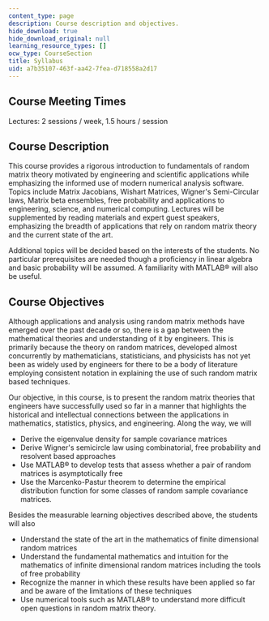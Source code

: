 ```yaml
---
content_type: page
description: Course description and objectives.
hide_download: true
hide_download_original: null
learning_resource_types: []
ocw_type: CourseSection
title: Syllabus
uid: a7b35107-463f-aa42-7fea-d718558a2d17
---
```


Course Meeting Times
--------------------

Lectures: 2 sessions / week, 1.5 hours / session

Course Description
------------------

This course provides a rigorous introduction to fundamentals of random matrix theory motivated by engineering and scientific applications while emphasizing the informed use of modern numerical analysis software. Topics include Matrix Jacobians, Wishart Matrices, Wigner's Semi-Circular laws, Matrix beta ensembles, free probability and applications to engineering, science, and numerical computing. Lectures will be supplemented by reading materials and expert guest speakers, emphasizing the breadth of applications that rely on random matrix theory and the current state of the art.

Additional topics will be decided based on the interests of the students. No particular prerequisites are needed though a proficiency in linear algebra and basic probability will be assumed. A familiarity with MATLAB® will also be useful.

Course Objectives
-----------------

Although applications and analysis using random matrix methods have emerged over the past decade or so, there is a gap between the mathematical theories and understanding of it by engineers. This is primarily because the theory on random matrices, developed almost concurrently by mathematicians, statisticians, and physicists has not yet been as widely used by engineers for there to be a body of literature employing consistent notation in explaining the use of such random matrix based techniques.

Our objective, in this course, is to present the random matrix theories that engineers have successfully used so far in a manner that highlights the historical and intellectual connections between the applications in mathematics, statistics, physics, and engineering. Along the way, we will

*   Derive the eigenvalue density for sample covariance matrices
*   Derive Wigner's semicircle law using combinatorial, free probability and resolvent based approaches
*   Use MATLAB® to develop tests that assess whether a pair of random matrices is asymptotically free
*   Use the Marcenko-Pastur theorem to determine the empirical distribution function for some classes of random sample covariance matrices.

Besides the measurable learning objectives described above, the students will also

*   Understand the state of the art in the mathematics of finite dimensional random matrices
*   Understand the fundamental mathematics and intuition for the mathematics of infinite dimensional random matrices including the tools of free probability
*   Recognize the manner in which these results have been applied so far and be aware of the limitations of these techniques
*   Use numerical tools such as MATLAB® to understand more difficult open questions in random matrix theory.